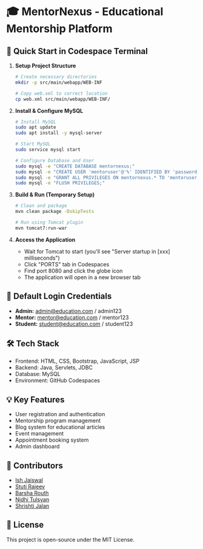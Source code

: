 # 🎓 MentorNexus - Educational Mentorship Platform

## 🚀 Quick Start in Codespace Terminal

1. **Setup Project Structure**
   ```bash
   # Create necessary directories
   mkdir -p src/main/webapp/WEB-INF

   # Copy web.xml to correct location
   cp web.xml src/main/webapp/WEB-INF/
   ```

2. **Install & Configure MySQL**
   ```bash
   # Install MySQL
   sudo apt update
   sudo apt install -y mysql-server

   # Start MySQL
   sudo service mysql start

   # Configure Database and User
   sudo mysql -e "CREATE DATABASE mentornexus;"
   sudo mysql -e "CREATE USER 'mentoruser'@'%' IDENTIFIED BY 'password';"
   sudo mysql -e "GRANT ALL PRIVILEGES ON mentornexus.* TO 'mentoruser'@'%';"
   sudo mysql -e "FLUSH PRIVILEGES;"
   ```

3. **Build & Run (Temporary Setup)**
   ```bash
   # Clean and package
   mvn clean package -DskipTests

   # Run using Tomcat plugin
   mvn tomcat7:run-war
   ```

4. **Access the Application**
   - Wait for Tomcat to start (you'll see "Server startup in [xxx] milliseconds")
   - Click "PORTS" tab in Codespaces
   - Find port 8080 and click the globe icon
   - The application will open in a new browser tab

## 🔑 Default Login Credentials

- **Admin:** admin@education.com / admin123
- **Mentor:** mentor@education.com / mentor123
- **Student:** student@education.com / student123

## 🛠️ Tech Stack

- Frontend: HTML, CSS, Bootstrap, JavaScript, JSP
- Backend: Java, Servlets, JDBC
- Database: MySQL
- Environment: GitHub Codespaces

## 💡 Key Features

- User registration and authentication
- Mentorship program management
- Blog system for educational articles
- Event management
- Appointment booking system
- Admin dashboard

## 👥 Contributors
- [Ish Jaiswal](https://github.com/ishjaiswal7)
- [Stuti Rajeev](https://github.com/thestutirajeev)
- [Barsha Routh](https://github.com/BarshaRouth)
- [Nidhi Tulsyan](https://github.com/NidhiTulsyan)
- [Shrishti Jalan](https://github.com/Srishti-jalan5)

## 📄 License
This project is open-source under the MIT License.
